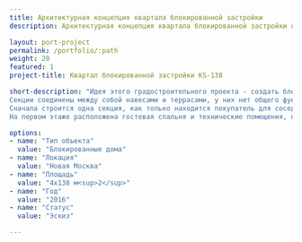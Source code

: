 ```yaml
---
title: Архитектурная концепция квартала блокированной застройки
description: Архитектурная концепция квартала блокированной застройки от архитектурного бюро А510. Индивидуальное проектирование на заказ.

layout: port-project
permalink: /portfolio/:path
weight: 20
featured: 1
project-title: Квартал блокированной застройки KS-138

short-description: "Идея этого градостроительного проекта - создать блок-секцию жилого дома, которую можно объединить и в дуплекс, и в лейн-хаус, и в квадрохаус.
Секции соединены между собой навесами и террасами, у них нет общего фундамента, поэтому возможно строить блок-секции по очереди, а не весь дуплекс сразу.
Сначала строится одна секция, как только находится покупатель для соседней - пристраивается еще один блок. Из гостиной второго этажа есть выход на террасу над навесом для машины.
На первом этаже расположена гостевая спальня и технические помещения, на третьем этаже - спальни."

options:
- name: "Тип объекта"
  value: "Блокированные дома"
- name: "Локация"
  value: "Новая Москва"
- name: "Площадь"
  value: "4х138 м<sup>2</sup>"
- name: "Год"
  value: "2016"
- name: "Статус"
  value: "Эскиз"

---
```


